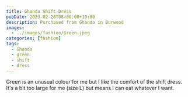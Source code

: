 ```yaml
---
title: Ghanda Shift Dress
pubDate: 2023-02-26T08:00:00+10:00
description: Purchased from Ghanda in Burwood
images:
  - ../images/fashion/Green.jpeg
categories: [fashion]
tags:
  - Ghanda
  - green
  - shift
  - dress
---
```


Green is an unusual colour for me but I like the comfort of the shift dress. It's a bit too large for me (size L) but means I can eat whatever I want.
